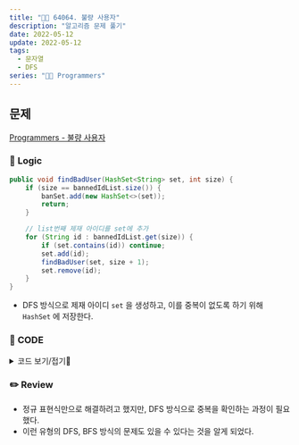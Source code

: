 ```yaml
---
title: "👩‍💻 64064. 불량 사용자"
description: "알고리즘 문제 풀기"
date: 2022-05-12
update: 2022-05-12
tags:
  - 문자열
  - DFS
series: "👩‍💻 Programmers"
---
```


## 문제
[Programmers - 불량 사용자](https://programmers.co.kr/learn/courses/30/lessons/64064)

### 📍 **Logic**

```java
public void findBadUser(HashSet<String> set, int size) {
    if (size == bannedIdList.size()) {
        banSet.add(new HashSet<>(set));
        return;
    }

    // list번째 제재 아이디를 set에 추가
    for (String id : bannedIdList.get(size)) {
        if (set.contains(id)) continue;
        set.add(id);
        findBadUser(set, size + 1);
        set.remove(id);
    }
}
```
- DFS 방식으로 제재 아이디 `set` 을 생성하고, 이를 중복이 없도록 하기 위해 `HashSet` 에 저장한다.

### 📄 **CODE**

<details>
  <summary>코드 보기/접기💫</summary>
    <div markdown="1">

	import java.util.*;
    import java.util.regex.Pattern;

    class Ban {
        HashSet<HashSet<String>> banSet;
        ArrayList<ArrayList<String>> bannedIdList;

        public Ban() {
            banSet = new HashSet<>();
            bannedIdList = new ArrayList<>();
        }

        public void makeSet(String banned_id, String[] user_id) {
            // 정규표현식 사용을 위해 변환
            String regex = banned_id.replace('*', '.');
            ArrayList<String> tmpList = new ArrayList<>();

            for (String user : user_id) {
                boolean isMatch = Pattern.matches(regex, user);
                if (isMatch) tmpList.add(user);
            }
            bannedIdList.add(tmpList);
        }

        public void findBadUser(HashSet<String> set, int size) {
            if (size == bannedIdList.size()) {
                banSet.add(new HashSet<>(set));
                return;
            }

            // list번째 제재 아이디를 set에 추가
            for (String id : bannedIdList.get(size)) {
                if (set.contains(id)) continue;
                set.add(id);
                findBadUser(set, size + 1);
                set.remove(id);
            }
        }

        public int getCount() {
            return banSet.size();
        }
    }

    class Solution {
        public int solution(String[] user_id, String[] banned_id) {
            Ban b = new Ban();

            for (String ban : banned_id)
                b.makeSet(ban, user_id);

            b.findBadUser(new HashSet<>(), 0);

            return b.getCount();
        }
    }
  	</div>
</details>

### ✏️ **Review**
- 정규 표현식만으로 해결하려고 했지만, DFS 방식으로 중복을 확인하는 과정이 필요했다.
- 이런 유형의 DFS, BFS 방식의 문제도 있을 수 있다는 것을 알게 되었다.